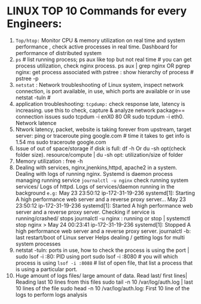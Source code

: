 # LINUX TOP 10 Commands for every Engineers:

1. `Top/htop:` Monitor CPU & memory utilization on real time and system performance , check active processes in real time. Dashboard for performance of distributed system
2. `ps` # list running process; ps aux like top but not real time # you can get process utilization,
 check nginx process. ps aux | grep nginx OR pgrep nginx: get process associated with 
 pstree : show hierarchy of process # pstree -p 
3. `netstat` : Network troubleshooting of Linux system, inspect network connection, is port available, in use, which ports are available or in use 
netstat -tuln #
4. application troubleshooting: `tcpdump:` check response late, latency is increasing. use this to check, capture & analyze network package== connection issues
 sudo tcpdum -i enX0 80 OR sudo tcpdum -i eth0. Network latence
5. Ntwork latency, packet, website is taking forever from upstream, target server: ping or traceroute
ping google.com # time it takes to get info is 1.54 ms
sudo traceroute google.com 
6. Issue of out of space/storage if disk is full: df -h Or du -sh opt(check folder size). resource/compute | du -sh opt: utilization/size of folder
7. Memory utilization : free -h
8. Dealing with services, nginx,jnenkins,httpd, apache2 in a system. Dealing with logs of running nginx. Systemd is daemon process managing running service
`journalctl -u nginx` check running system services/ Logs of httpd. Logs of services/daemon running in the background
`e.g:` May 23 23:50:12 ip-172-31-19-236 systemd[1]: Starting A high performance web server and a reverse proxy server...
May 23 23:50:12 ip-172-31-19-236 systemd[1]: Started A high performance web server and a reverse proxy server.
Checking if service is running/crashed/ stops
journalctl -u nginx : running or stop | systemctl stop nginx > May 24 00:23:41 ip-172-31-19-236 systemd[1]: Stopped A high performance web server and a reverse proxy server.
journalctl -b:  last restart/boot of Linux server
Helps dealing / getting logs for multi system processes 
9. netstat -tuln: ports in use, how to check the process is using the port | sudo lsof -i :80: PID using port
sudo lsof -i :8080 # you will which process is using 
`lsof -i :8088` # list of open file, that list a process that is using a particular port.
10. Huge amount of logs files/ large amount of data. Read last/ first lines| Reading last 10 lines from this files
sudo tail -n 10 /var/log/auth.log | last 10 lines of the file
sudo head -n 10 /var/log/auth.log: First 10 line of the logs to perform logs analysis 